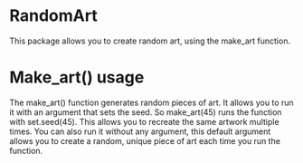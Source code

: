 # RandomArt
This package allows you to create random art, using the make_art function.

# Make_art() usage
The make_art() function generates random pieces of art. 
It allows you to run it with an argument that sets the seed.
So make_art(45) runs the function with set.seed(45).
This allows you to recreate the same artwork multiple times.
You can also run it without any argument, 
this default argument allows you to create a random, unique piece of art each time you run the function.


